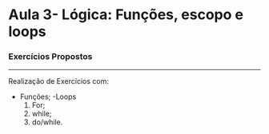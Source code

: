 # Aula 3- Lógica: Funções, escopo e loops


### Exercícios Propostos
-----

Realização de Exercícios com:

- Funções;
-Loops
   1. For;
   2. while;
   3. do/while.


